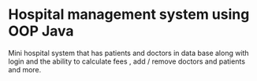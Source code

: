 # Hospital management system using OOP Java
Mini hospital system that has patients and doctors in data base along with login and the ability to calculate fees , add / remove doctors and patients and more.
